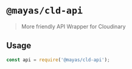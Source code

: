 # `@mayas/cld-api`

> More friendly API Wrapper for Cloudinary

## Usage

```js
const api = require('@mayas/cld-api');

```

